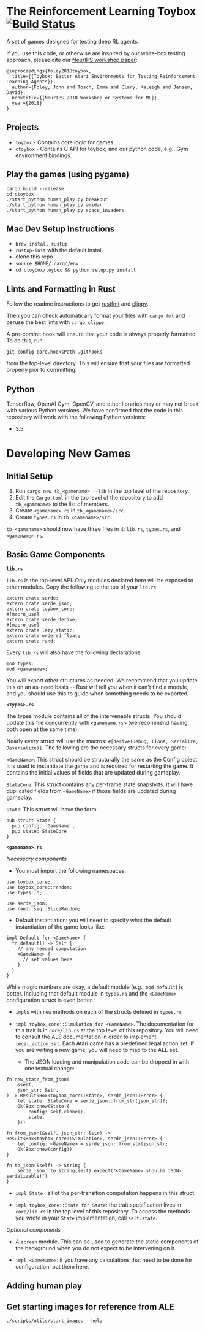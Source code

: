 # The Reinforcement Learning Toybox [![Build Status](https://travis-ci.com/jjfiv/toybox.svg?token=wqGZxUYsDSPaq1jz2zn6&branch=master)](https://travis-ci.com/jjfiv/toybox)

A set of games designed for testing deep RL agents.

If you use this code, or otherwise are inspired by our white-box testing approach, please cite our [NeurIPS workshop paper](https://arxiv.org/abs/1812.02850):

```
@inproceedings{foley2018toybox,
  title={{Toybox: Better Atari Environments for Testing Reinforcement Learning Agents}},
  author={Foley, John and Tosch, Emma and Clary, Kaleigh and Jensen, David},
  booktitle={{NeurIPS 2018 Workshop on Systems for ML}},
  year={2018}
}
```
## Projects

- ``toybox`` - Contains core logic for games.
- ``ctoybox`` - Contains C API for toybox; and our python code, e.g., Gym environment bindings.

## Play the games (using pygame)

    cargo build --release
    cd ctoybox
    ./start_python human_play.py breakout
    ./start_python human_play.py amidar
    ./start_python human_play.py space_invaders

## Mac Dev Setup Instructions
* `brew install rustup`
* `rustup-init` with the default install
* clone this repo
* `source $HOME/.cargo/env`
* `cd ctoybox/toybox && python setup.py install`

## Lints and Formatting in Rust

Follow the readme instructions to get [rustfmt](https://github.com/rust-lang-nursery/rustfmt) and [clippy](https://github.com/rust-lang-nursery/rust-clippy).

Then you can check automatically format your files with ``cargo fmt`` and peruse the best lints with ``cargo clippy``.

A pre-commit hook will ensure that your code is always properly formatted. To do this, run

`git config core.hooksPath .githooks`

from the top-level directory. This will ensure that your files are formatted properly pior to committing.

## Python

Tensorflow, OpenAI Gym, OpenCV, and other libraries may or may not break with various Python versions. We have confirmed that the code in this repository will work with the following Python versions:

* 3.5


# Developing New Games

## Initial Setup
1. Run `cargo new tb_<gamename> --lib` in the top level of the repository. 
2. Edit the `Cargo.toml` in the top level of the repository to add `tb_<gamename>` to the list of members.
3. Create `<gamename>.rs` in `tb_<gamename>/src`.
4. Create `types.rs` in `tb_<gamename>/src`.

`tb_<gamename>` should now have three files in it: `lib.rs`, `types.rs`, and `<gamename>.rs`. 

## Basic Game Components

__`lib.rs`__

`lib.rs` is the top-level API. Only modules declared here will be exposed to other modules. Copy the following to the top of your `lib.rs`:

```
extern crate serde;
extern crate serde_json;
extern crate toybox_core;
#[macro_use]
extern crate serde_derive;
#[macro_use]
extern crate lazy_static;
extern crate ordered_float;
extern crate rand;
```

Every `lib.rs` will also have the following declarations:

```
mod types;
mod <gamename>;
```

You will export other structures as needed. We recommend that you update this on an as-need basis -- Rust will tell you when it can't find a module, and you should use this to guide when something needs to be exported. 

__`<types>.rs`__

The types module contains all of the intervenable structs. You should update this file concurrently with `<gamename.rs>` (we recommend having both open at the same time).

Nearly every struct will use the macros: `#[derive(Debug, Clone, Serialize, Deserialize)]`. The following are the necessary structs for every game:

`<GameName>`: This struct should be structurally the same as the Config object. It is used to instantiate the game and is required for restarting the game. It contains the initial values of fields that are updated during gameplay.

`StateCore`: This struct contains any per-frame state snapshots. It will have duplicated fields from `<GameName>` if those fields are updated during gameplay.

`State`: This struct will have the form:

```
pub struct State {
  pub config: `GameName`,
  pub state: StateCore
}
```


__`<gamename>.rs`__

_Necessary components_

* You must import the following namespaces:
```
use toybox_core;
use toybox_core::random;
use types::*;

use serde_json;
use rand::seq::SliceRandom;
```

* Default instantiation: you will need to specify what the default instantiation of the game looks like: 
```
impl Default for <GameName> {
  fn default() -> Self {
    // any needed computation
    <GameName> {
      // set values here
    }
  }
}
```
While magic numbers are okay, a default module (e.g., `mod default`) is better. Including that default module in `types.rs` and the `<GameName>` configuration struct is even better.

* `impl`s with `new` methods on each of the structs defined in `types.rs`

* `impl toybox_core::Simulation for <GameName>`. The documentation for this trait is in `core/lib.rs` at the top level of this repository. You will need to consult the ALE documentation in order to implement `legal_action_set`. Each Atari game has a predefined legal action set. If you are writing a new game, you will need to map to the ALE set. 
  * The JSON loading and manipulation code can be dropped in with one textual change:

```
fn new_state_from_json(
    &self,
    json_str: &str,
) -> Result<Box<toybox_core::State>, serde_json::Error> {
    let state: StateCore = serde_json::from_str(json_str)?;
    Ok(Box::new(State {
        config: self.clone(),
        state,
    }))

fn from_json(&self, json_str: &str) -> Result<Box<toybox_core::Simulation>, serde_json::Error> {
    let config: <GameName> = serde_json::from_str(json_str;
    Ok(Box::new(config))
}

fn to_json(&self) -> String {
    serde_json::to_string(self).expect("<GameName> shoulbe JSON-serializable!")
}
```

* `impl State` : all of the per-transition computation happens in this struct. 

* `impl toybox_core::State for State`: the trait specification lives in `core/lib.rs` in the top level of this repository. To access the methods you wrote in your `State` implementation, call `self.state`. 

_Optional components_

* A `screen` module. This can be used to generate the static components of the background when you do not expect to be intervening on it.

* `impl <GameName>`: if you have any calculations that need to be done for configuration, put them here. 



## Adding human play

## Get starting images for reference from ALE

`./scripts/utils/start_images --help` 
